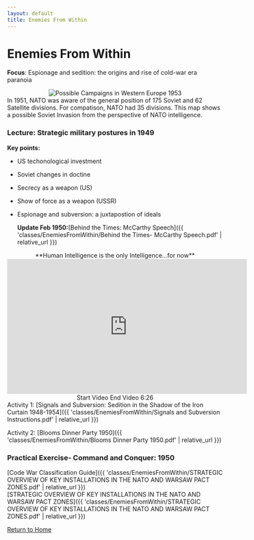 ```yaml
---
layout: default
title: Enemies From Within
---
```


# Enemies From Within

**Focus**: Espionage and sedition: the origins and rise of cold-war era paranoia

<div style="text-align: center;">
  <img src="{{ 'classes/EnemiesFromWithin/Possible Campaigns in Western Europe 1953.jpg' | relative_url }}" alt="Possible Campaigns in Western Europe 1953" style="max-width: 80%; height: auto;">
</div>
In 1951, NATO was aware of the general position of 175 Soviet and 62 Satellite divisions. For compatison, NATO had 35 divisions. This map shows a possible Soviet Invasion from the perspective of NATO intelligence.


### Lecture: Strategic military postures in 1949

**Key points:**
- US techonological investment
- Soviet changes in doctine
- Secrecy as a weapon (US)
- Show of force as a weapon (USSR)
- Espionage and subversion: a juxtapostion of ideals

  **Update Feb 1950:**[Behind the Times: McCarthy Speech]({{ 'classes/EnemiesFromWithin/Behind the Times- McCarthy Speech.pdf' | relative_url }})   

   
  
<div style="text-align: center;">
**Human Intelligence is the only Intelligence...for now**
<iframe width="560" height="315" src="https://www.youtube.com/embed/78SpTNDUSkQ?si=zjtpOzEWd8byCtcI&amp;start=126" title="YouTube video player" frameborder="0" allow="accelerometer; autoplay; clipboard-write; encrypted-media; gyroscope; picture-in-picture; web-share" referrerpolicy="strict-origin-when-cross-origin" allowfullscreen></iframe>
  Start Video End Video 6:26
</div>
Activity 1: [Signals and Subversion: Sedition in the Shadow of the Iron Curtain 1948-1954]({{ 'classes/EnemiesFromWithin/Signals and Subversion Instructions.pdf' | relative_url }})  

  Activity 2: [Blooms Dinner Party 1950]({{ 'classes/EnemiesFromWithin/Blooms Dinner Party 1950.pdf' | relative_url }})   

### Practical Exercise- Command and Conquer: 1950    
[Code War Classification Guide]({{ 'classes/EnemiesFromWithin/STRATEGIC OVERVIEW OF KEY INSTALLATIONS IN THE NATO AND WARSAW PACT ZONES.pdf' | relative_url }})    
[STRATEGIC OVERVIEW OF KEY INSTALLATIONS IN THE NATO AND WARSAW PACT ZONES]({{ 'classes/EnemiesFromWithin/STRATEGIC OVERVIEW OF KEY INSTALLATIONS IN THE NATO AND WARSAW PACT ZONES.pdf' | relative_url }})

  
[Return to Home](../)
